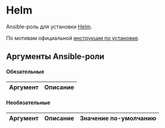# Helm

Ansible-роль для установки [Helm](https://helm.sh/).

По мотивам официальной [инструкции по установке](https://helm.sh/docs/intro/install/).

## Аргументы Ansible-роли

#### Обязательные

| Аргумент | Описание |
| --- | --- |  

#### Необязательные

| Аргумент | Описание | Значение по-умолчанию |
| --- | --- | --- |
